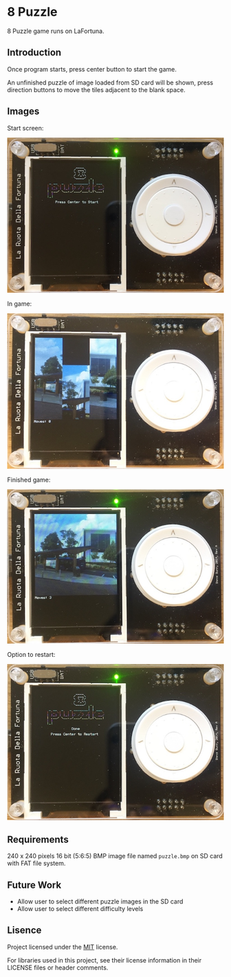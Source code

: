 # 8 Puzzle

8 Puzzle game runs on LaFortuna.

## Introduction

Once program starts, press center button to start the game.

An unfinished puzzle of image loaded from SD card will be shown, press direction buttons to move the tiles adjacent to the blank space.

## Images

Start screen:

![Start screen](docs/start.jpg)

In game:

![In game](docs/game.jpg)

Finished game:

![Finished game](docs/finish.jpg)

Option to restart:

![Option to restart](docs/restart.jpg)

## Requirements

240 x 240 pixels 16 bit (5:6:5) BMP image file named `puzzle.bmp` on SD card with FAT file system.

## Future Work
- Allow user to select different puzzle images in the SD card
- Allow user to select different difficulty levels

## Lisence

Project licensed under the [MIT](LICENSE) license.

For libraries used in this project, see their license information in their LICENSE files or header comments.
